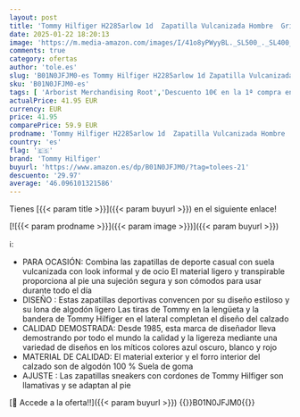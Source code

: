 ```yaml
---
layout: post
title: 'Tommy Hilfiger H2285arlow 1d  Zapatilla Vulcanizada Hombre  Gris  Steel Grey   42 EU'
date: 2025-01-22 18:20:13
image: 'https://m.media-amazon.com/images/I/41o8yPWyyBL._SL500_._SL400_.jpg'
comments: true
category: ofertas
author: 'tole.es'
slug: 'B01N0JFJM0-es Tommy Hilfiger H2285arlow 1d Zapatilla Vulcanizada Hombre...'
sku: 'B01N0JFJM0-es'
tags: [ 'Arborist Merchandising Root','Descuento 10€ en la 1ª compra en Moda','Días de Moda','ES MTBB Group 3','Men Top Brands Bestsellers','Moda','Moda Hombre','Self Service','Softlines | Shoes | Co-gender','Special Features Stores','c8538d25-3af9-48d3-aeff-5f3ce5572a36_0','c8538d25-3af9-48d3-aeff-5f3ce5572a36_222302','c8538d25-3af9-48d3-aeff-5f3ce5572a36_2301','c8538d25-3af9-48d3-aeff-5f3ce5572a36_2801','c8538d25-3af9-48d3-aeff-5f3ce5572a36_3901','c8538d25-3af9-48d3-aeff-5f3ce5572a36_6601','tommy hilfiger','zapatilla','🇪🇸', ]
actualPrice: 41.95 EUR
currency: EUR
price: 41.95
comparePrice: 59.9 EUR
prodname: 'Tommy Hilfiger H2285arlow 1d  Zapatilla Vulcanizada Hombre  Gris  Steel Grey   42 EU'
country: 'es'
flag: '🇪🇸'
brand: 'Tommy Hilfiger'
buyurl: 'https://www.amazon.es/dp/B01N0JFJM0/?tag=tolees-21'
descuento: '29.97'
average: '46.096101321586'
---
```


Tienes [{{< param title >}}]({{< param buyurl >}}) en el siguiente enlace!

[![{{< param prodname >}}]({{< param image >}})]({{< param buyurl >}})

ℹ️:

- PARA OCASIÓN: Combina las zapatillas de deporte casual con suela vulcanizada con look informal y de ocio El material ligero y transpirable proporciona al pie una sujeción segura y son cómodos para usar durante todo el día
- DISEÑO : Estas zapatillas deportivas convencen por su diseño estiloso y su lona de algodón ligero Las tiras de Tommy en la lengüeta y la bandera de Tommy Hilfiger en el lateral completan el diseño del calzado
- CALIDAD DEMOSTRADA: Desde 1985, esta marca de diseñador lleva demostrando por todo el mundo la calidad y la ligereza mediante una variedad de diseños en los míticos colores azul oscuro, blanco y rojo
- MATERIAL DE CALIDAD: El material exterior y el forro interior del calzado son de algodón 100 % Suela de goma
- AJUSTE : Las zapatillas sneakers con cordones de Tommy Hilfiger son llamativas y se adaptan al pie

[🛒 Accede a la oferta!!]({{< param buyurl >}})
{{<world>}}B01N0JFJM0{{</world>}}
